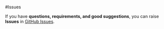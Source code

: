 #Issues

If you have **questions, requirements, and good suggestions**, you can raise **Issues** in [GitHub Issues](https://github.com/coder-hxl/x-crawl/issues).

